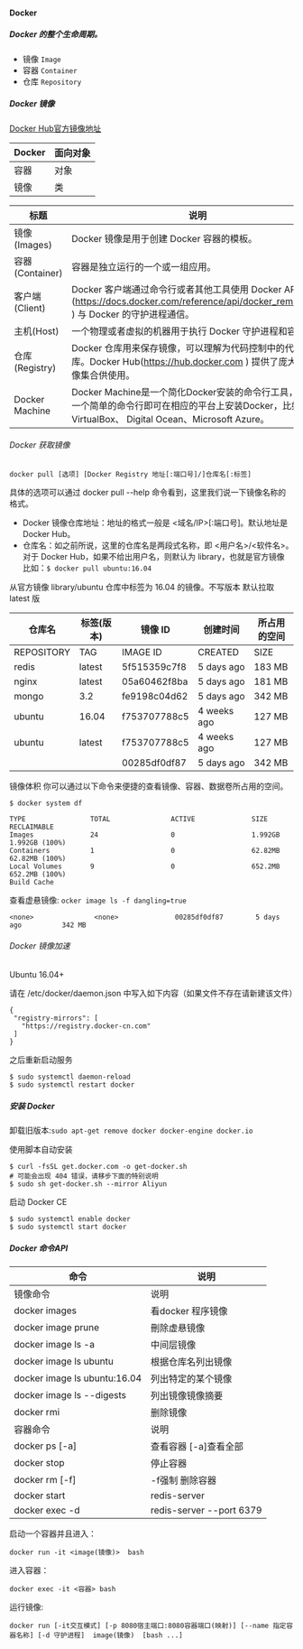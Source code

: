#### Docker 
##### Docker 的整个生命周期。
- 镜像 `Image`
- 容器 `Container`
- 仓库 `Repository`


#####  Docker 镜像

[Docker Hub官方镜像地址](https://hub.docker.com/search/?q=&type=image)

Docker  |	面向对象|
|----|----|
容器 	| 对象
镜像 	| 类

标题   |	说明 |
|----|----|
镜像(Images) |	Docker 镜像是用于创建 Docker 容器的模板。
容器(Container) 	|容器是独立运行的一个或一组应用。
客户端(Client) |	Docker 客户端通过命令行或者其他工具使用 Docker API (https://docs.docker.com/reference/api/docker_remote_api ) 与 Docker 的守护进程通信。
主机(Host) |	一个物理或者虚拟的机器用于执行 Docker 守护进程和容器。
仓库(Registry) 	|Docker 仓库用来保存镜像，可以理解为代码控制中的代码仓库。Docker Hub(https://hub.docker.com ) 提供了庞大的镜像集合供使用。
Docker Machine |	Docker Machine是一个简化Docker安装的命令行工具，通过一个简单的命令行即可在相应的平台上安装Docker，比如VirtualBox、 Digital Ocean、Microsoft Azure。

###### Docker 获取镜像
```
docker pull [选项] [Docker Registry 地址[:端口号]/]仓库名[:标签]
```
具体的选项可以通过 docker pull --help 命令看到，这里我们说一下镜像名称的格式。
- Docker 镜像仓库地址：地址的格式一般是 <域名/IP>[:端口号]。默认地址是 Docker Hub。
- 仓库名：如之前所说，这里的仓库名是两段式名称，即 <用户名>/<软件名>。对于 Docker Hub，如果不给出用户名，则默认为 library，也就是官方镜像
比如：`$ docker pull ubuntu:16.04` 

从官方镜像 library/ubuntu 仓库中标签为 16.04 的镜像。不写版本 默认拉取 latest 版

仓库名 |  标签(版本) |   镜像 ID   |  创建时间       |   所占用的空间   |  
|----|----|----|----|----|
REPOSITORY |  TAG |   IMAGE ID     |  CREATED      |   SIZE   |  
redis  |  latest  |  5f515359c7f8  |  5 days ago   |  183 MB  |   
nginx  |  latest  |  05a60462f8ba  |  5 days ago   |  181 MB  |   
mongo  |  3.2     |  fe9198c04d62  |  5 days ago   |  342 MB  |   
ubuntu |  16.04   |  f753707788c5  |  4 weeks ago  |  127 MB  |   
ubuntu |  latest  |  f753707788c5  |  4 weeks ago  |  127 MB  |  
<none> |  <none>  |  00285df0df87  |  5 days ago   |  342 MB  | 
    
镜像体积 你可以通过以下命令来便捷的查看镜像、容器、数据卷所占用的空间。
 
```$xslt
$ docker system df

TYPE                TOTAL               ACTIVE              SIZE                RECLAIMABLE
Images              24                  0                   1.992GB             1.992GB (100%)
Containers          1                   0                   62.82MB             62.82MB (100%)
Local Volumes       9                   0                   652.2MB             652.2MB (100%)
Build Cache     
```

查看虚悬镜像: `ocker image ls -f dangling=true`
```$xslt
<none>               <none>              00285df0df87        5 days ago          342 MB
```
###### Docker 镜像加速
 Ubuntu 16.04+
 
 请在 /etc/docker/daemon.json 中写入如下内容（如果文件不存在请新建该文件）
 ```$xslt
{
  "registry-mirrors": [
    "https://registry.docker-cn.com"
  ]
}
```
之后重新启动服务
```$xslt
$ sudo systemctl daemon-reload
$ sudo systemctl restart docker
```


##### 安装 Docker

卸载旧版本:`sudo apt-get remove docker docker-engine docker.io`

使用脚本自动安装
```
$ curl -fsSL get.docker.com -o get-docker.sh
# 可能会出现 404 错误，请移步下面的特别说明
$ sudo sh get-docker.sh --mirror Aliyun
```

启动 Docker CE
```
$ sudo systemctl enable docker
$ sudo systemctl start docker
```

##### Docker 命令API

命令  |	说明 |
|----- |  -----  |
镜像命令  |	说明
docker images	| 看docker 程序镜像
docker image prune  | 刪除虚悬镜像
docker image ls -a  | 中间层镜像
docker image ls ubuntu  | 根据仓库名列出镜像
docker image ls ubuntu:16.04 | 列出特定的某个镜像
docker image ls --digests  | 列出镜像镜像摘要 
docker rmi <IMAGE ID> 	| 删除<IMAGE ID>镜像
容器命令  |	说明 |
docker ps [-a]  | 查看容器 [-a]查看全部
docker stop <CONTAINER ID>| 停止容器 <CONTAINER ID>
docker rm [-f] <CONTAINER ID>  |-f强制  删除容器 <CONTAINER ID>
docker start    |redis-server 
docker exec -d  |redis-server --port 6379  

启动一个容器并且进入：
```
docker run -it <image(镜像)>  bash
```
进入容器：
```
docker exec -it <容器> bash
```

运行镜像:
```
docker run [-it交互模式] [-p 8080宿主端口:8080容器端口(映射)] [--name 指定容器名称] [-d 守护进程]  image(镜像)  [bash ...]
 
```











